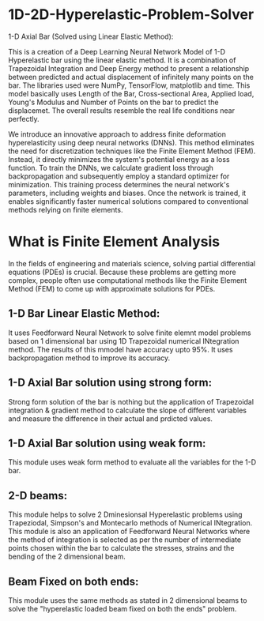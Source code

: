 # 1D-2D-Hyperelastic-Problem-Solver

1-D Axial Bar (Solved using Linear Elastic Method):  

This is a creation of a Deep Learning Neural Network Model of 1-D Hyperelastic bar using the linear elastic method. It is a combination of Trapezoidal Integration and Deep Energy method to present a relationship between predicted and actual displacement of infinitely many points on the bar. The libraries used were NumPy, TensorFlow, matplotlib and time. This model basically uses Length of the Bar, Cross-sectional Area, Applied load, Young's Modulus and Number of Points on the bar to predict the displacemet. The overall results resemble the real life conditions near perfectly.


We introduce an innovative approach to address finite deformation hyperelasticity using deep neural networks (DNNs). This method eliminates the need for discretization techniques like the Finite Element Method (FEM). Instead, it directly minimizes the system's potential energy as a loss function. To train the DNNs, we calculate gradient loss through backpropagation and subsequently employ a standard optimizer for minimization. This training process determines the neural network's parameters, including weights and biases. Once the network is trained, it enables significantly faster numerical solutions compared to conventional methods relying on finite elements.

# What is Finite Element Analysis

In the fields of engineering and materials science, solving partial differential equations (PDEs) is crucial. Because these problems are getting more complex, people often use computational methods like the Finite Element Method (FEM) to come up with approximate solutions for PDEs.

## 1-D Bar Linear Elastic Method: 
It uses Feedforward Neural Network to solve finite elemnt model problems based on 1 dimensional bar using 1D Trapezoidal numerical INtegration method. The results of this mmodel have accuracy upto 95%. It uses backpropagation method to improve its accuracy.

## 1-D Axial Bar solution using strong form:
Strong form solution of the bar is nothing but the application of Trapezoidal integration & gradient method to calculate the slope of different variables and measure the difference in their actual and prdicted values.

## 1-D Axial Bar solution using weak form:
This module uses weak form method to evaluate all the variables for the 1-D bar.

## 2-D beams:
This module helps to solve 2 Dminesionsal Hyperelastic problems using Trapeziodal, Simpson's and Montecarlo methods of Numerical INtegration. This module is also an application of Feedforward Neural Networks where the method of integration is selected as per the number of intermediate points chosen within the bar to calculate the stresses, strains and the bending of the 2 dimensional beam.

## Beam Fixed on both ends:
This module uses the same methods as stated in 2 dimensional beams to solve the "hyperelastic loaded beam fixed on both the ends" problem.
